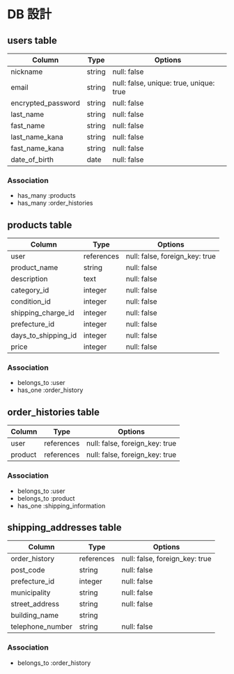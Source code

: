 # DB 設計

## users table

| Column             | Type   | Options                                 |
| ------------------ | ------ | --------------------------------------- |
| nickname           | string | null: false                             |
| email              | string | null: false, unique: true, unique: true |
| encrypted_password | string | null: false                             |
| last_name          | string | null: false                             |
| fast_name          | string | null: false                             |
| last_name_kana     | string | null: false                             |
| fast_name_kana     | string | null: false                             |
| date_of_birth      | date   | null: false                             |

### Association

- has_many :products
- has_many :order_histories

## products table

| Column              | Type       | Options                        |
| ------------------- | ---------- | ------------------------------ |
| user                | references | null: false, foreign_key: true |
| product_name        | string     | null: false                    |
| description         | text       | null: false                    |
| category_id         | integer    | null: false                    |
| condition_id        | integer    | null: false                    |
| shipping_charge_id  | integer    | null: false                    |
| prefecture_id       | integer    | null: false                    |
| days_to_shipping_id | integer    | null: false                    |
| price               | integer    | null: false                    |

### Association

- belongs_to :user
- has_one :order_history

## order_histories table

| Column  | Type       | Options                        |
| ------- | ---------- | ------------------------------ |
| user    | references | null: false, foreign_key: true |
| product | references | null: false, foreign_key: true |

### Association

- belongs_to :user
- belongs_to :product
- has_one :shipping_information

## shipping_addresses table

| Column           | Type       | Options                        |
| ---------------- | ---------- | ------------------------------ |
| order_history    | references | null: false, foreign_key: true |
| post_code        | string     | null: false                    |
| prefecture_id    | integer    | null: false                    |
| municipality     | string     | null: false                    |
| street_address   | string     | null: false                    |
| building_name    | string     |                                |
| telephone_number | string     | null: false                    |

### Association

- belongs_to :order_history

